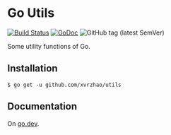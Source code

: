 # Go Utils

[![Build Status](https://travis-ci.com/xvrzhao/utils.svg?branch=master)](https://travis-ci.com/xvrzhao/utils)
[![GoDoc](https://godoc.org/github.com/xvrzhao/utils?status.svg)](https://godoc.org/github.com/xvrzhao/utils)
![GitHub tag (latest SemVer)](https://img.shields.io/github/v/tag/xvrzhao/utils?label=mod&sort=semver)

Some utility functions of Go.

## Installation

```
$ go get -u github.com/xvrzhao/utils
```

## Documentation

On [go.dev](https://pkg.go.dev/github.com/xvrzhao/utils).

